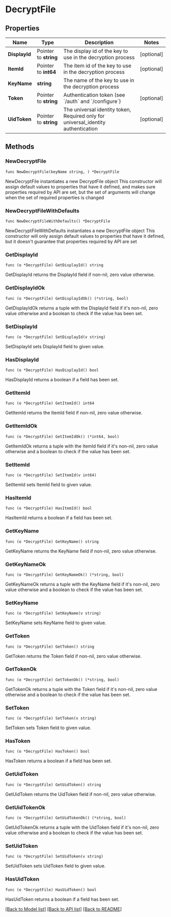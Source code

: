 # DecryptFile

## Properties

Name | Type | Description | Notes
------------ | ------------- | ------------- | -------------
**DisplayId** | Pointer to **string** | The display id of the key to use in the decryption process | [optional] 
**ItemId** | Pointer to **int64** | The item id of the key to use in the decryption process | [optional] 
**KeyName** | **string** | The name of the key to use in the decryption process | 
**Token** | Pointer to **string** | Authentication token (see &#x60;/auth&#x60; and &#x60;/configure&#x60;) | [optional] 
**UidToken** | Pointer to **string** | The universal identity token, Required only for universal_identity authentication | [optional] 

## Methods

### NewDecryptFile

`func NewDecryptFile(keyName string, ) *DecryptFile`

NewDecryptFile instantiates a new DecryptFile object
This constructor will assign default values to properties that have it defined,
and makes sure properties required by API are set, but the set of arguments
will change when the set of required properties is changed

### NewDecryptFileWithDefaults

`func NewDecryptFileWithDefaults() *DecryptFile`

NewDecryptFileWithDefaults instantiates a new DecryptFile object
This constructor will only assign default values to properties that have it defined,
but it doesn't guarantee that properties required by API are set

### GetDisplayId

`func (o *DecryptFile) GetDisplayId() string`

GetDisplayId returns the DisplayId field if non-nil, zero value otherwise.

### GetDisplayIdOk

`func (o *DecryptFile) GetDisplayIdOk() (*string, bool)`

GetDisplayIdOk returns a tuple with the DisplayId field if it's non-nil, zero value otherwise
and a boolean to check if the value has been set.

### SetDisplayId

`func (o *DecryptFile) SetDisplayId(v string)`

SetDisplayId sets DisplayId field to given value.

### HasDisplayId

`func (o *DecryptFile) HasDisplayId() bool`

HasDisplayId returns a boolean if a field has been set.

### GetItemId

`func (o *DecryptFile) GetItemId() int64`

GetItemId returns the ItemId field if non-nil, zero value otherwise.

### GetItemIdOk

`func (o *DecryptFile) GetItemIdOk() (*int64, bool)`

GetItemIdOk returns a tuple with the ItemId field if it's non-nil, zero value otherwise
and a boolean to check if the value has been set.

### SetItemId

`func (o *DecryptFile) SetItemId(v int64)`

SetItemId sets ItemId field to given value.

### HasItemId

`func (o *DecryptFile) HasItemId() bool`

HasItemId returns a boolean if a field has been set.

### GetKeyName

`func (o *DecryptFile) GetKeyName() string`

GetKeyName returns the KeyName field if non-nil, zero value otherwise.

### GetKeyNameOk

`func (o *DecryptFile) GetKeyNameOk() (*string, bool)`

GetKeyNameOk returns a tuple with the KeyName field if it's non-nil, zero value otherwise
and a boolean to check if the value has been set.

### SetKeyName

`func (o *DecryptFile) SetKeyName(v string)`

SetKeyName sets KeyName field to given value.


### GetToken

`func (o *DecryptFile) GetToken() string`

GetToken returns the Token field if non-nil, zero value otherwise.

### GetTokenOk

`func (o *DecryptFile) GetTokenOk() (*string, bool)`

GetTokenOk returns a tuple with the Token field if it's non-nil, zero value otherwise
and a boolean to check if the value has been set.

### SetToken

`func (o *DecryptFile) SetToken(v string)`

SetToken sets Token field to given value.

### HasToken

`func (o *DecryptFile) HasToken() bool`

HasToken returns a boolean if a field has been set.

### GetUidToken

`func (o *DecryptFile) GetUidToken() string`

GetUidToken returns the UidToken field if non-nil, zero value otherwise.

### GetUidTokenOk

`func (o *DecryptFile) GetUidTokenOk() (*string, bool)`

GetUidTokenOk returns a tuple with the UidToken field if it's non-nil, zero value otherwise
and a boolean to check if the value has been set.

### SetUidToken

`func (o *DecryptFile) SetUidToken(v string)`

SetUidToken sets UidToken field to given value.

### HasUidToken

`func (o *DecryptFile) HasUidToken() bool`

HasUidToken returns a boolean if a field has been set.


[[Back to Model list]](../README.md#documentation-for-models) [[Back to API list]](../README.md#documentation-for-api-endpoints) [[Back to README]](../README.md)



